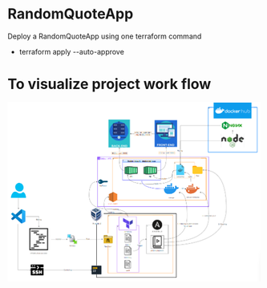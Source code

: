 # RandomQuoteApp
Deploy a RandomQuoteApp using one terraform command
-  terraform apply --auto-approve    

# To visualize project work flow  

![alt text](https://raw.githubusercontent.com/NTD151298/RandomQuoteApp/main/Project-structure.png)


